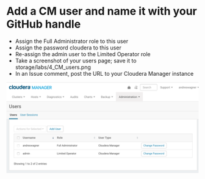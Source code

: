 # Add a CM user and name it with your GitHub handle
* Assign the Full Administrator role to this user
* Assign the password cloudera to this user
* Re-assign the admin user to the Limited Operator role
* Take a screenshot of your users page; save it to storage/labs/4_CM_users.png
* In an Issue comment, post the URL to your Cloudera Manager instance

![4_CM_users](4_CM_users.png)
